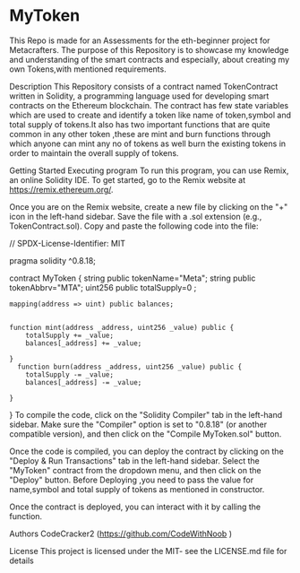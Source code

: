 # MyToken

This Repo is made for an Assessments for the eth-beginner project for Metacrafters. The purpose of this Repository is to showcase my knowledge and understanding of the smart contracts and especially, about creating my own Tokens,with mentioned requirements.

Description
This Repository consists of a contract named TokenContract written in Solidity, a programming language used for developing smart contracts on the Ethereum blockchain. The contract has few state variables which are used to create and identify a token like name of token,symbol and total supply of tokens.It also has two important functions that are quite common in any other token ,these are mint and burn functions through which anyone can mint any no of tokens as well burn the existing tokens in order to maintain the overall supply of tokens.

Getting Started
Executing program
To run this program, you can use Remix, an online Solidity IDE. To get started, go to the Remix website at https://remix.ethereum.org/.

Once you are on the Remix website, create a new file by clicking on the "+" icon in the left-hand sidebar. Save the file with a .sol extension (e.g., TokenContract.sol). Copy and paste the following code into the file:

// SPDX-License-Identifier: MIT

pragma solidity ^0.8.18;

contract MyToken {
    string public tokenName="Meta"; 
    string public tokenAbbrv="MTA"; 
    uint256 public totalSupply=0 ; 
    
    mapping(address => uint) public balances; 

   
    function mint(address _address, uint256 _value) public {
        totalSupply += _value;
        balances[_address] += _value;
        
    }
      function burn(address _address, uint256 _value) public {
        totalSupply -= _value;
        balances[_address] -= _value;
        
    }


   
}
To compile the code, click on the "Solidity Compiler" tab in the left-hand sidebar. Make sure the "Compiler" option is set to "0.8.18" (or another compatible version), and then click on the "Compile MyToken.sol" button.

Once the code is compiled, you can deploy the contract by clicking on the "Deploy & Run Transactions" tab in the left-hand sidebar. Select the "MyToken" contract from the dropdown menu, and then click on the "Deploy" button. Before Deploying ,you need to pass the value for name,symbol and total supply of tokens as mentioned in constructor.

Once the contract is deployed, you can interact with it by calling the function.

Authors
CodeCracker2 (https://github.com/CodeWithNoob )

License
This project is licensed under the MIT- see the LICENSE.md file for details
